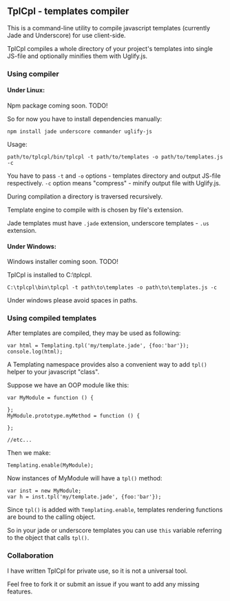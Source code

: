 ## TplCpl - templates compiler

This is a command-line utility to compile javascript templates (currently Jade and Underscore) for use client-side.

TplCpl compiles a whole directory of your project's templates into single JS-file and optionally minifies them with Uglify.js.


### Using compiler

#### Under Linux:

Npm package coming soon. TODO!

So for now you have to install dependencies manually:

```
npm install jade underscore commander uglify-js
```

Usage:

```
path/to/tplcpl/bin/tplcpl -t path/to/templates -o path/to/templates.js -c
```

You have to pass `-t` and `-o` options - templates directory and output JS-file respectively.
`-c` option means "compress" - minify output file with Uglify.js.

During compilation a directory is traversed recursively.

Template engine to compile with is chosen by file's extension.

Jade templates must have `.jade` extension, underscore templates - `.us` extension.

#### Under Windows:

Windows installer coming soon. TODO!

TplCpl is installed to C:\tplcpl.


```
C:\tplcpl\bin\tplcpl -t path\to\templates -o path\to\templates.js -c
```

Under windows please avoid spaces in paths.

### Using compiled templates

After templates are compiled, they may be used as following:

```
var html = Templating.tpl('my/template.jade', {foo:'bar'});
console.log(html);
```

A Templating namespace provides also a convenient way to add `tpl()` helper to your javascript "class".

Suppose we have an OOP module like this:

```
var MyModule = function () {

};
MyModule.prototype.myMethod = function () {

};

//etc...
```

Then we make:

```
Templating.enable(MyModule);
```

Now instances of MyModule will have a `tpl()` method:

```
var inst = new MyModule;
var h = inst.tpl('my/template.jade', {foo:'bar'});
```

Since `tpl()` is added with `Templating.enable`, templates rendering functions are bound to the calling object.

So in your jade or underscore templates you can use `this` variable referring to the object that calls `tpl()`.


### Collaboration

I have written TplCpl for private use, so it is not a universal tool.

Feel free to fork it or submit an issue if you want to add any missing features.
